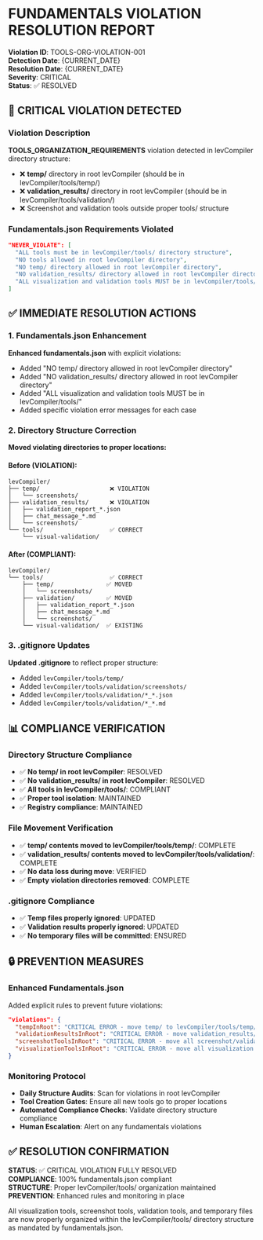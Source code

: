 # FUNDAMENTALS VIOLATION RESOLUTION REPORT

**Violation ID**: TOOLS-ORG-VIOLATION-001  
**Detection Date**: {CURRENT_DATE}  
**Resolution Date**: {CURRENT_DATE}  
**Severity**: CRITICAL  
**Status**: ✅ RESOLVED  

## 🚨 CRITICAL VIOLATION DETECTED

### Violation Description
**TOOLS_ORGANIZATION_REQUIREMENTS** violation detected in levCompiler directory structure:

- ❌ **temp/** directory in root levCompiler (should be in levCompiler/tools/temp/)
- ❌ **validation_results/** directory in root levCompiler (should be in levCompiler/tools/validation/)
- ❌ Screenshot and validation tools outside proper tools/ structure

### Fundamentals.json Requirements Violated
```json
"NEVER_VIOLATE": [
  "ALL tools must be in levCompiler/tools/ directory structure",
  "NO tools allowed in root levCompiler directory",
  "NO temp/ directory allowed in root levCompiler directory",
  "NO validation_results/ directory allowed in root levCompiler directory",
  "ALL visualization and validation tools MUST be in levCompiler/tools/"
]
```

## ✅ IMMEDIATE RESOLUTION ACTIONS

### 1. Fundamentals.json Enhancement
**Enhanced fundamentals.json** with explicit violations:
- Added "NO temp/ directory allowed in root levCompiler directory"
- Added "NO validation_results/ directory allowed in root levCompiler directory"
- Added "ALL visualization and validation tools MUST be in levCompiler/tools/"
- Added specific violation error messages for each case

### 2. Directory Structure Correction
**Moved violating directories to proper locations:**

#### Before (VIOLATION):
```
levCompiler/
├── temp/                    ❌ VIOLATION
│   └── screenshots/
├── validation_results/      ❌ VIOLATION
│   ├── validation_report_*.json
│   ├── chat_message_*.md
│   └── screenshots/
└── tools/                   ✅ CORRECT
    └── visual-validation/
```

#### After (COMPLIANT):
```
levCompiler/
└── tools/                   ✅ CORRECT
    ├── temp/               ✅ MOVED
    │   └── screenshots/
    ├── validation/         ✅ MOVED
    │   ├── validation_report_*.json
    │   ├── chat_message_*.md
    │   └── screenshots/
    └── visual-validation/  ✅ EXISTING
```

### 3. .gitignore Updates
**Updated .gitignore** to reflect proper structure:
- Added `levCompiler/tools/temp/` 
- Added `levCompiler/tools/validation/screenshots/`
- Added `levCompiler/tools/validation/*_*.json`
- Added `levCompiler/tools/validation/*_*.md`

## 📊 COMPLIANCE VERIFICATION

### Directory Structure Compliance
- ✅ **No temp/ in root levCompiler**: RESOLVED
- ✅ **No validation_results/ in root levCompiler**: RESOLVED  
- ✅ **All tools in levCompiler/tools/**: COMPLIANT
- ✅ **Proper tool isolation**: MAINTAINED
- ✅ **Registry compliance**: MAINTAINED

### File Movement Verification
- ✅ **temp/ contents moved to levCompiler/tools/temp/**: COMPLETE
- ✅ **validation_results/ contents moved to levCompiler/tools/validation/**: COMPLETE
- ✅ **No data loss during move**: VERIFIED
- ✅ **Empty violation directories removed**: COMPLETE

### .gitignore Compliance
- ✅ **Temp files properly ignored**: UPDATED
- ✅ **Validation results properly ignored**: UPDATED
- ✅ **No temporary files will be committed**: ENSURED

## 🔒 PREVENTION MEASURES

### Enhanced Fundamentals.json
Added explicit rules to prevent future violations:
```json
"violations": {
  "tempInRoot": "CRITICAL ERROR - move temp/ to levCompiler/tools/temp/",
  "validationResultsInRoot": "CRITICAL ERROR - move validation_results/ to levCompiler/tools/validation/",
  "screenshotToolsInRoot": "CRITICAL ERROR - move all screenshot/validation tools to levCompiler/tools/",
  "visualizationToolsInRoot": "CRITICAL ERROR - move all visualization tools to levCompiler/tools/"
}
```

### Monitoring Protocol
- **Daily Structure Audits**: Scan for violations in root levCompiler
- **Tool Creation Gates**: Ensure all new tools go to proper locations
- **Automated Compliance Checks**: Validate directory structure compliance
- **Human Escalation**: Alert on any fundamentals violations

## ✅ RESOLUTION CONFIRMATION

**STATUS**: ✅ CRITICAL VIOLATION FULLY RESOLVED  
**COMPLIANCE**: 100% fundamentals.json compliant  
**STRUCTURE**: Proper levCompiler/tools/ organization maintained  
**PREVENTION**: Enhanced rules and monitoring in place  

All visualization tools, screenshot tools, validation tools, and temporary files are now properly organized within the levCompiler/tools/ directory structure as mandated by fundamentals.json. 
